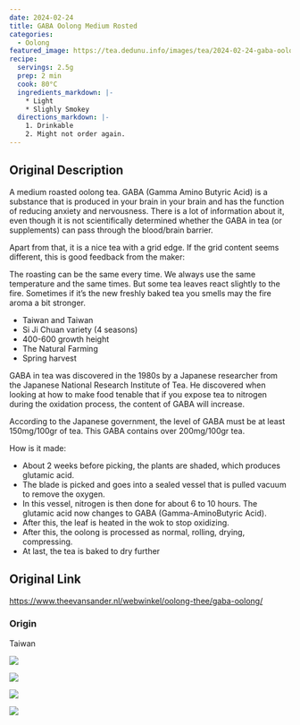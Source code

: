 ```yaml
---
date: 2024-02-24
title: GABA Oolong Medium Rosted
categories:
  - Oolong
featured_image: https://tea.dedunu.info/images/tea/2024-02-24-gaba-oolong-1.jpg
recipe:
  servings: 2.5g
  prep: 2 min
  cook: 80°C
  ingredients_markdown: |-
    * Light
    * Slighly Smokey
  directions_markdown: |-
    1. Drinkable
    2. Might not order again.
---
```


## Original Description

A medium roasted oolong tea. GABA (Gamma Amino Butyric Acid) is a substance that is produced in your brain in your brain and has the function of reducing anxiety and nervousness. There is a lot of information about it, even though it is not scientifically determined whether the GABA in tea (or supplements) can pass through the blood/brain barrier.

Apart from that, it is a nice tea with a grid edge. If the grid content seems different, this is good feedback from the maker:

The roasting can be the same every time. We always use the same temperature and the same times. But some tea leaves react slightly to the fire. Sometimes if it’s the new freshly baked tea you smells may the fire aroma a bit stronger. 

- Taiwan and Taiwan
- Si Ji Chuan variety (4 seasons)
- 400-600 growth height
- The Natural Farming
- Spring harvest

GABA in tea was discovered in the 1980s by a Japanese researcher from the Japanese National Research Institute of Tea. He discovered when looking at how to make food tenable that if you expose tea to nitrogen during the oxidation process, the content of GABA will increase.

According to the Japanese government, the level of GABA must be at least 150mg/100gr of tea. This GABA contains over 200mg/100gr tea.

How is it made:

- About 2 weeks before picking, the plants are shaded, which produces glutamic acid.
- The blade is picked and goes into a sealed vessel that is pulled vacuum to remove the oxygen.
- In this vessel, nitrogen is then done for about 6 to 10 hours. The glutamic acid now changes to GABA (Gamma-AminoButyric Acid).
- After this, the leaf is heated in the wok to stop oxidizing.
- After this, the oolong is processed as normal, rolling, drying, compressing.
- At last, the tea is baked to dry further

## Original Link

<https://www.theevansander.nl/webwinkel/oolong-thee/gaba-oolong/>

### Origin 

Taiwan

![](https://tea.dedunu.info/images/tea/2024-02-24-gaba-oolong-2.jpg)

![](https://tea.dedunu.info/images/tea/2024-02-24-gaba-oolong-3.jpg)

![](https://tea.dedunu.info/images/tea/2024-02-24-gaba-oolong-4.jpg)

![](https://tea.dedunu.info/images/tea/2024-02-24-gaba-oolong-5.jpg)
